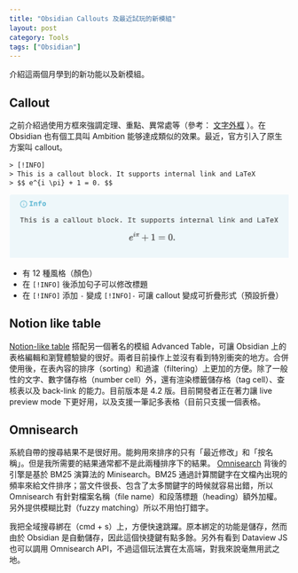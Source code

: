 ```yaml
---
title: "Obsidian Callouts 及最近試玩的新模組"
layout: post
category: Tools
tags: ["Obsidian"]
---
```


介紹這兩個月學到的新功能以及新模組。

## Callout

之前介紹過使用方框來強調定理、重點、異常處等（參考： [文字外框](https://yfwu.dev/tools/2021/11/17/border-example.html) ）。在 Obsidian 也有個工具叫 Ambition 能够達成類似的效果。最近，官方引入了原生方案叫 callout。

```
> [!INFO]
> This is a callout block. It supports internal link and LaTeX
> $$ e^{i \pi} + 1 = 0. $$
```

![blog-obsidian-callout.png](/assets/img/blog-obsidian-callout.png)

- 有 12 種風格（顏色）
- 在 `[!INFO]` 後添加句子可以修改標題
- 在 `[!INFO]` 添加 `-` 變成 `[!INFO]-` 可讓 callout 變成可折疊形式（預設折疊）

## Notion like table

[Notion-like table](https://github.com/trey-wallis/obsidian-notion-like-tables) 搭配另一個著名的模組 Advanced Table，可讓 Obsidian 上的表格編輯和瀏覽體驗變的很好。兩者目前操作上並沒有看到特別衝突的地方。合併使用後，在表內容的排序（sorting）和過濾（filtering）上更加的方便。除了一般性的文字、數字儲存格（number cell）外，還有渲染標籤儲存格（tag cell）、查核表以及 back-link 的能力。目前版本是 4.2 版。目前開發者正在著力讓 live preview mode 下更好用，以及支援一筆記多表格（目前只支援一個表格。

## Omnisearch

系統自帶的搜尋結果不是很好用。能夠用來排序的只有「最近修改」和「按名稱」。但是我所需要的結果通常都不是此兩種排序下的結果。 [Omnisearch](https://github.com/scambier/obsidian-omnisearch) 背後的引擎是基於 BM25 演算法的 Minisearch。BM25 通過計算關鍵字在文檔內出現的頻率來給文件排序；當文件很長、包含了太多關鍵字的時候就容易出錯，所以 Omnisearch 有針對檔案名稱（file name）和段落標題（heading）額外加權。另外提供模糊比對（fuzzy matching）所以不用怕打錯字。

我把全域搜尋綁在（cmd + s）上，方便快速跳躍。原本綁定的功能是儲存，然而由於 Obsidian 是自動儲存，因此這個快捷鍵有點多餘。另外有看到 Dataview JS 也可以調用 Omnisearch API，不過這個玩法實在太高端，對我來說毫無用武之地。
